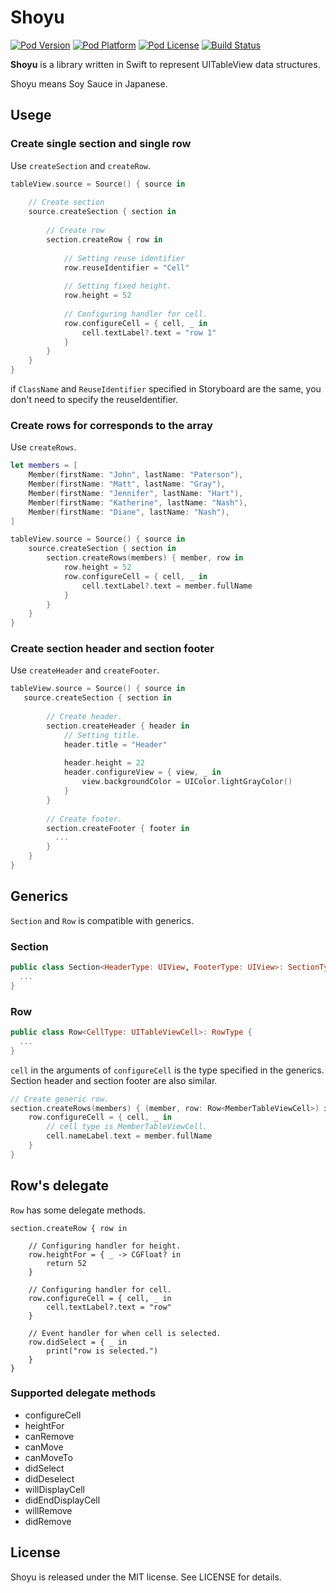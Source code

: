 # Shoyu

[![Pod Version](http://img.shields.io/cocoapods/v/Shoyu.svg?style=flat)](http://cocoadocs.org/docsets/Shoyu/)
[![Pod Platform](http://img.shields.io/cocoapods/p/Shoyu.svg?style=flat)](http://cocoadocs.org/docsets/Shoyu/)
[![Pod License](http://img.shields.io/cocoapods/l/Shoyu.svg?style=flat)](http://opensource.org/licenses/MIT)
[![Build Status](https://travis-ci.org/yukiasai/Shoyu.svg?branch=master)](https://travis-ci.org/yukiasai/Shoyu)


**Shoyu** is a library written in Swift to represent UITableView data structures.

Shoyu means Soy Sauce in Japanese.

## Usege

### Create single section and single row

Use `createSection` and `createRow`.

``` swift
tableView.source = Source() { source in
    
    // Create section
    source.createSection { section in
        
        // Create row
        section.createRow { row in
            
            // Setting reuse identifier
            row.reuseIdentifier = "Cell"
            
            // Setting fixed height.
            row.height = 52
            
            // Configuring handler for cell.
            row.configureCell = { cell, _ in
                cell.textLabel?.text = "row 1"
            }
        }
    }
}
```

if `ClassName` and `ReuseIdentifier` specified in Storyboard are the same, you don't need to specify the reuseIdentifier.

### Create rows for corresponds to the array

Use `createRows`.

``` swift
let members = [
    Member(firstName: "John", lastName: "Paterson"),
    Member(firstName: "Matt", lastName: "Gray"),
    Member(firstName: "Jennifer", lastName: "Hart"),
    Member(firstName: "Katherine", lastName: "Nash"),
    Member(firstName: "Diane", lastName: "Nash"),
]

tableView.source = Source() { source in
    source.createSection { section in
        section.createRows(members) { member, row in
            row.height = 52
            row.configureCell = { cell, _ in
                cell.textLabel?.text = member.fullName
            }
        }
    }
}
```

### Create section header and section footer

Use `createHeader` and `createFooter`.

``` swift
tableView.source = Source() { source in
   source.createSection { section in
        
        // Create header.
        section.createHeader { header in
            // Setting title.
            header.title = "Header"
            
            header.height = 22
            header.configureView = { view, _ in
                view.backgroundColor = UIColor.lightGrayColor()
            }
        }
        
        // Create footer.
        section.createFooter { footer in
          ...
        }
    }
}
```

## Generics

`Section` and `Row` is compatible with generics.

### Section

``` swift
public class Section<HeaderType: UIView, FooterType: UIView>: SectionType {
  ...
}
```

### Row

``` swift
public class Row<CellType: UITableViewCell>: RowType {
  ...
}
```

`cell` in the arguments of `configureCell` is the type specified in the generics.
Section header and section footer are also similar.

``` swift
// Create generic row.
section.createRows(members) { (member, row: Row<MemberTableViewCell>) in
    row.configureCell = { cell, _ in
        // cell type is MemberTableViewCell.
        cell.nameLabel.text = member.fullName
    }
}
```

## Row's delegate

`Row` has some delegate methods.

```
section.createRow { row in
    
    // Configuring handler for height.
    row.heightFor = { _ -> CGFloat? in
        return 52
    }
    
    // Configuring handler for cell.
    row.configureCell = { cell, _ in
        cell.textLabel?.text = "row"
    }
    
    // Event handler for when cell is selected.
    row.didSelect = { _ in
        print("row is selected.")
    }
}
```

### Supported delegate methods

* configureCell
* heightFor
* canRemove
* canMove
* canMoveTo
* didSelect
* didDeselect
* willDisplayCell
* didEndDisplayCell
* willRemove
* didRemove

## License

Shoyu is released under the MIT license. See LICENSE for details.

